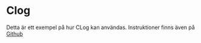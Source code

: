 Clog
====================================
Detta är ett exempel på hur CLog kan användas. 
Instruktioner finns även på [Github](https://github.com/lolas142/mcknubb-log)
